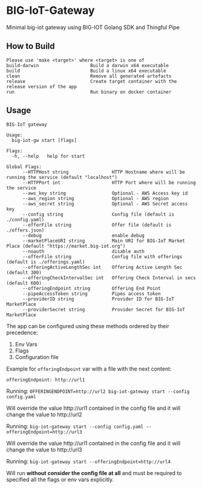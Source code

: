# BIG-IoT-Gateway

Minimal big-iot gateway using BIG-IOT Golang SDK and Thingful Pipe

## How to Build

```
Please use 'make <target>' where <target> is one of
build-darwin                   Build a darwin x64 executable
build                          Build a linux x64 executable
clean                          Remove all generated artefacts
release                        Create target container with the release version of the app
run                            Run binary on docker container
```

## Usage
```
BIG-IoT gateway

Usage:
  big-iot-gw start [flags]

Flags:
  -h, --help   help for start

Global Flags:
      --HTTPHost string                HTTP Hostname where will be running the service (default "localhost")
      --HTTPPort int                   HTTP Port where will be running the service
      --aws_key string                 Optional - AWS Access key id
      --aws_region string              Optional - AWS region
      --aws_secret string              Optional - AWS Secret access key
      --config string                  Config file (default is ./config.yaml)
      --offerFile string               Offer file (default is ./offers.json)
      --debug                          enable debug
      --marketPlaceURI string          Main URI for BIG-IoT Market Place (default "https://market.big-iot.org")
      --noauth                         disable auth
      --offerFile string               Config file with offerings (default is ./offerings.yaml)
      --offeringActiveLengthSec int    Offering Active Length Sec (default 300)
      --offeringCheckIntervalSec int   Offering Check Interval in secs (default 600)
      --offeringEndpoint string        Offering End Point
      --pipeAccessToken string         Pipes access token
      --providerID string              Provider ID for BIG-IoT MarketPlace
      --providerSecret string          Provider Secret for BIG-IoT MarketPlace

```

The app can be configured using these methods ordered by their precedence:
1. Env Vars 
2. Flags
3. Configuration file

Example for `offeringEndpoint` var with a file with the next content:
```
offeringEndpoint: http://url1
```
Running:
`OFFERINGENDPOINT=http://url2 big-iot-gateway start --config config.yaml`

Will override the value http://url1 contained in the config file and it will change the value to http://url2

Running:
`big-iot-gateway start --config config.yaml --offeringEndpoint=http://url3`

Will override the value http://url1 contained in the config file and it will change the value to http://url3

Running:
`big-iot-gateway start --offeringEndpoint=http://url4`

Will run **without consider the config file at all** and  must be required to specified all the flags or env vars explicitly. 



## 
